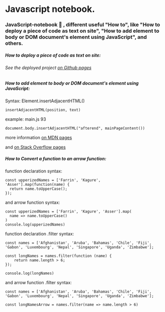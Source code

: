 # Javascript notebook.

### JavaScript-notebook :notebook: , different useful "How to", like "How to deploy a piece of code as text on site", "How to add element to body or DOM document's element using JavaScript", and others.

##### How to deploy a piece of code as text on site:

###### See the deployed project [on Github pages](https://hacking-nassa-with-html.github.io/javascript-notebook)

##### How to add element to body or DOM document's element using JavaScript:

Syntax: Element.insertAdjacentHTML() 

```
insertAdjacentHTML(position, text)
```

example: main.js 93

```
document.body.insertAdjacentHTML("afterend", mainPageContent())
```

more information [on MDN pages](https://developer.mozilla.org/en-US/docs/Web/API/Element/insertAdjacentHTML)

and [on Stack Overflow pages](https://stackoverflow.com/questions/15741006/adding-div-element-to-body-or-document-in-javascript)


##### How to Convert a function to an arrow function:

function declaration syntax:

```
const upperizedNames = ['Farrin', 'Kagure', 'Asser'].map(function(name) { 
  return name.toUpperCase();
});
```

and arrow function syntax:

```
const upperizedNames = ['Farrin', 'Kagure', 'Asser'].map(
  name => name.toUpperCase()
)
console.log(upperizedNames)
```




function declaration .filter syntax:

```
const names = ['Afghanistan', 'Aruba', 'Bahamas', 'Chile', 'Fiji', 'Gabon', 'Luxembourg', 'Nepal', 'Singapore', 'Uganda', 'Zimbabwe'];

const longNames = names.filter(function (name) {
    return name.length > 6;
});

console.log(longNames)
```

and arrow function .filter syntax:

```
const names = ['Afghanistan', 'Aruba', 'Bahamas', 'Chile', 'Fiji', 'Gabon', 'Luxembourg', 'Nepal', 'Singapore', 'Uganda', 'Zimbabwe'];

const longNamesArrow = names.filter(name => name.length > 6)
```


